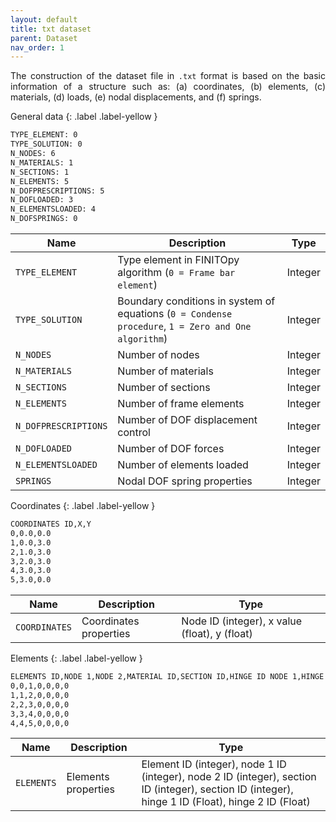 ```yaml
---
layout: default
title: txt dataset
parent: Dataset
nav_order: 1
---
```


<p align = "justify">
The construction of the dataset file in <code>.txt</code> format is based on the basic information of a structure such as: (a) coordinates, (b) elements, (c) materials, (d) loads, (e) nodal displacements, and (f) springs.
</p>

General data
{: .label .label-yellow }

```cmd
TYPE_ELEMENT: 0
TYPE_SOLUTION: 0
N_NODES: 6
N_MATERIALS: 1
N_SECTIONS: 1
N_ELEMENTS: 5
N_DOFPRESCRIPTIONS: 5
N_DOFLOADED: 3
N_ELEMENTSLOADED: 4
N_DOFSPRINGS: 0
```


<table style = "width:100%">
    <thead>
      <tr>
        <th>Name</th>
        <th>Description</th>
        <th>Type</th>
      </tr>
    </thead>
    <tr>
        <td><code>TYPE_ELEMENT</code></td>
        <td>Type element in FINITOpy algorithm (<code>0 = Frame bar element</code>)</td>
        <td>Integer</td>
    </tr>
    <tr>
        <td><code>TYPE_SOLUTION</code></td>
        <td>Boundary conditions in system of equations (<code>0 = Condense procedure</code>, <code>1 = Zero and One algorithm</code>)</td>
        <td>Integer</td>
    </tr>  
    <tr>
        <td><code>N_NODES</code></td>
        <td>Number of nodes</td>
        <td>Integer</td>
    </tr>  
    <tr>
        <td><code>N_MATERIALS</code></td>
        <td>Number of materials</td>
        <td>Integer</td>
    </tr>  
    <tr>
        <td><code>N_SECTIONS</code></td>
        <td>Number of sections</td>
        <td>Integer</td>
    </tr>  
    <tr>
        <td><code>N_ELEMENTS</code></td>
        <td>Number of frame elements</td>
        <td>Integer</td>
    </tr>  
    <tr>
        <td><code>N_DOFPRESCRIPTIONS</code></td>
        <td>Number of DOF displacement control</td>
        <td>Integer</td>
    </tr>  
    <tr>
        <td><code>N_DOFLOADED</code></td>
        <td>Number of DOF forces</td>
        <td>Integer</td>
    </tr>  
    <tr>
        <td><code>N_ELEMENTSLOADED</code></td>
        <td>Number of elements loaded</td>
        <td>Integer</td>
    </tr>  
    <tr>
        <td><code>SPRINGS</code></td>
        <td>Nodal DOF spring properties</td>
        <td>Integer</td>
    </tr>  
</table>


Coordinates
{: .label .label-yellow }

```cmd
COORDINATES ID,X,Y
0,0.0,0.0
1,0.0,3.0
2,1.0,3.0
3,2.0,3.0
4,3.0,3.0
5,3.0,0.0
```


<table style = "width:100%">
    <thead>
      <tr>
        <th>Name</th>
        <th>Description</th>
        <th>Type</th>
      </tr>
    </thead>
    <tr>
        <td><code>COORDINATES</code></td>
        <td>Coordinates properties</td>
        <td>Node ID (integer), x value (float), y (float)</td>
    </tr>
</table>

Elements
{: .label .label-yellow }

```cmd
ELEMENTS ID,NODE 1,NODE 2,MATERIAL ID,SECTION ID,HINGE ID NODE 1,HINGE ID NODE 2
0,0,1,0,0,0,0
1,1,2,0,0,0,0
2,2,3,0,0,0,0
3,3,4,0,0,0,0
4,4,5,0,0,0,0
```


<table style = "width:100%">
    <thead>
      <tr>
        <th>Name</th>
        <th>Description</th>
        <th>Type</th>
      </tr>
    </thead>
    <tr>
        <td><code>ELEMENTS</code></td>
        <td>Elements properties</td>
        <td>Element ID (integer), node 1 ID (integer), node 2 ID (integer), section ID (integer), section ID (integer), hinge 1 ID (Float), hinge 2 ID (Float)</td>
    </tr>
</table>
